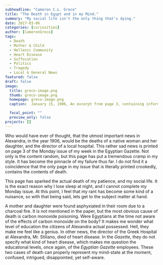 ```yaml
---
subheadline: "Cameron C.L. Greco"
title: "The Death in Egypt and in my Mind."
summary: "My social life isn't the only thing that's dying."
date: 2017-03-06
categories: [curiosities]
author: [CameronGreco]
tags:
  - Death
  - Mother & Child
  - Hellenic Community
  - Heart Disease
  - Suffocation
  - Politics
  - Tragedy
  - Local & General News
featured: false
draft: false
image:
  title: greco-image.png
  thumb: greco-image.png
  homepage: greco-image.png
  caption:  January 15, 1906, An excerpt from page 3, containing information of the deaths described in the blog.

  focal_point: ""
  preview_only: false
projects: []
---
```

Who would have ever of thought, that the utmost important news in Alexandra, in the year 1906, would be the deaths of a native woman and her daughter, and the director of a local hospital. This rather sad news is printed on page 3 of the Monday issue of my week in the Egyptian Gazette.  Not only is the content random, but this page has put a tremendous cramp in my style. It has become the pinnacle of my failure thus far. I do not find it a coincidence that the only page in my issue that is literally printed crookedly, contains the contents of death.

This page has sparked the actual death of my patience, and my social life.  It is the exact reason why I lose sleep at night, and I cannot complete my Monday issue. At this point, I feel that my rant has become some kind of a nuisance, so with that being said, lets get to the subject matter at hand.

A mother and daughter were found asphyxiated in their room due to a charcoal fire. It is not mentioned in the paper, but the most obvious cause of death is carbon monoxide poisoning. Were Egyptians at the time not aware of the effects of carbon monoxide on the body? It makes me wonder what level of education the citizens of Alexandra actual possessed. Hell, they make me feel like a genius. In other news, the director of the Greek Hospital at Alexandra, Mr. Stiliano, died of heart disease. In the *Gazette*, they do not specify what kind of heart disease, which makes me question the educational levels, once again, of the *Egyptian Gazette* employees. These two cases of death can properly represent my mind-state at the moment, confused, intrigued, disappointed, yet self-aware.
